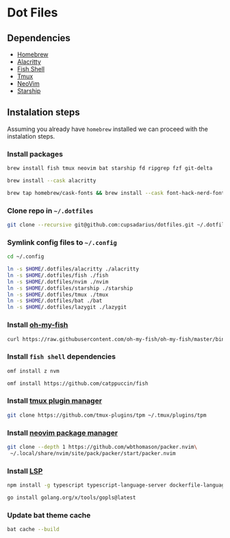# Dot Files

## Dependencies

* [Homebrew](https://brew.sh)
* [Alacritty](https://alacritty.org/)
* [Fish Shell](https://fishshell.com/)
* [Tmux](https://github.com/tmux/tmux)
* [NeoVim](https://neovim.io/)
* [Starship](https://starship.rs/)

## Instalation steps

Assuming you already have `homebrew` installed we can proceed with the instalation steps.

### Install packages

```bash
brew install fish tmux neovim bat starship fd ripgrep fzf git-delta
```

```bash
brew install --cask alacritty
```

```bash
brew tap homebrew/cask-fonts && brew install --cask font-hack-nerd-font
```

### Clone repo in `~/.dotfiles`

```bash
git clone --recursive git@github.com:cupsadarius/dotfiles.git ~/.dotfiles
```

### Symlink config files to `~/.config`

```bash
cd ~/.config

ln -s $HOME/.dotfiles/alacritty ./alacritty
ln -s $HOME/.dotfiles/fish ./fish
ln -s $HOME/.dotfiles/nvim ./nvim
ln -s $HOME/.dotfiles/starship ./starship
ln -s $HOME/.dotfiles/tmux ./tmux
ln -s $HOME/.dotfiles/bat ./bat
ln -s $HOME/.dotfiles/lazygit ./lazygit
```

### Install [oh-my-fish](https://github.com/oh-my-fish/oh-my-fish)

```bash
curl https://raw.githubusercontent.com/oh-my-fish/oh-my-fish/master/bin/install | fish
```

### Install `fish shell` dependencies

```bash
omf install z nvm
```

```bash
omf install https://github.com/catppuccin/fish
```

### Install [tmux plugin manager](https://github.com/tmux-plugins/tpm)

```bash
git clone https://github.com/tmux-plugins/tpm ~/.tmux/plugins/tpm
```

### Install [neovim package manager](https://github.com/wbthomason/packer.nvim)

```bash
git clone --depth 1 https://github.com/wbthomason/packer.nvim\
 ~/.local/share/nvim/site/pack/packer/start/packer.nvim
 ```

### Install [LSP](https://github.com/neovim/nvim-lspconfig/blob/master/doc/server_configurations.md) 

```bash
npm install -g typescript typescript-language-server dockerfile-language-server-nodejs vscode-langservers-extracted
```

```bash
go install golang.org/x/tools/gopls@latest
```

### Update bat theme cache
```bash
bat cache --build
```
